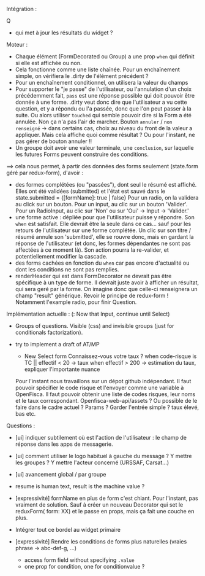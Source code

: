 Intégration :


  Q
  - qui met à jour les résultats du widget ?

Moteur :
- Chaque élément (FormDecorated ou Group) a une prop `when` qui définit si elle est affichée ou non.
- Cela fonctionne comme une liste chaînée. Pour un enchaînement simple, on vérifiera le .dirty de l'élément précédent ?
- Pour un enchaînement conditionnel, on utilisera la valeur du champs
- Pour supporter le "je passe" de l'utilisateur, ou l'annulation d'un choix précédemment fait, `pass` est une réponse possible qui doit pouvoir être donnée à une forme. .dirty veut donc dire que l'utilisateur a vu cette question, et y a répondu ou l'a passée, donc que l'on peut passer à la suite. Ou alors utiliser `touched` qui semble pouvoir dire si la Form a été annulée. Non ça n'a pas l'air de marcher.
Bouton `annuler` / `non renseigné` -> dans certains cas, choix au niveau du front de la valeur a appliquer. Mais cela affiche quoi comme résultat ?
Ou pour l'instant, ne pas gérer de bouton annuler !!
- Un groupe doit avoir une valeur terminale, une `conclusion`, sur laquelle les futures Forms peuvent construire des conditions.

==> cela nous permet, à partir des données des forms seulement (state.form géré par redux-form), d'avoir :
- des formes complétées (ou "passées"), dont seul le résumé est affiché. Elles ont été validées (submitted) et l'état est sauvé dans le state.submitted = {[formName]: true | false}
  Pour un radio, on la validera au click sur un bouton. Pour un input, au clic sur un bouton 'Valider'. Pour un RadioInput, au clic sur 'Non' ou sur 'Oui' -> Input -> 'Valider.'
- une forme active : dépliée pour que l'utilisateur puisse y répondre. Son `when` est satisfait. Elle devrait être la seule dans ce cas... sauf pour les retours de l'utilisateur sur une forme complétée. Un clic sur son titre / résumé annule son 'submitted', elle se rouvre donc, mais en gardant la réponse de l'utilisateur (et donc, les formes dépendantes ne sont pas affectées à ce moment là). Son action pourra la re-valider, et potentiellement modifier la cascade.
- des forms cachées en fonction du `when` car pas encore d'actualité ou dont les conditions ne sont pas remplies.
- renderHeader qui est dans FormDecorator ne devrait pas être spécifique à un type de forme. Il devrait juste avoir à afficher un résultat, qui sera geré par la forme. On imagine donc que celle-ci renseignera un champ "result" générique. Revoir le principe de redux-form ! Notamment l'example radio, pour finir Question.

Implémentation actuelle :
(: Now that Input, continue until Select)

- Groups of questions. Visible (css) and invisible groups (just for conditionals factorization).
- try to implement a draft of AT/MP
  - New Select form
  Connaissez-vous votre taux ?
  when code-risque is TC || effectif < 20
  -> taux
  when effectif > 200
  -> estimation du taux, expliquer l'importante nuance

  Pour l'instant nous travaillons sur un dépot github indépendant.
  Il faut pouvoir spécifier le code risque et l'envoyer comme une variable à OpenFisca.
  Il faut pouvoir obtenir une liste de codes risques, leur noms et le taux correspondant.
  Openfisca-web-api/assets ? Ou possible de le faire dans le cadre actuel ? Params ?
  Garder l'entrée simple ? taux élevé, bas etc.


Questions :

- [ui] indiquer subtilement où est l'action de l'utilisateur : le champ de réponse dans les apps de messagerie.

- [ui] comment utiliser le logo habituel à gauche du message ? Y mettre les groupes ? Y mettre l'acteur concerné (URSSAF, Carsat...)

- [ui] avancement global / par groupe

- resume is human text, result is the machine value ?

- [expressivité] formName en plus de form c'est chiant. Pour l'instant, pas vraiment de solution. Sauf à créer un nouveau Decorator qui set le reduxForm( form: XX) et le passe en props, mais ça fait une couche en plus.

- Intégrer tout ce bordel au widget primaire

- [expressivité] Rendre les conditions de forms plus naturelles (vraies phrase -> abc-def-g, ...)
  - access form field without specifying `.value`
  - one prop for condition, one for conditionvalue ?

